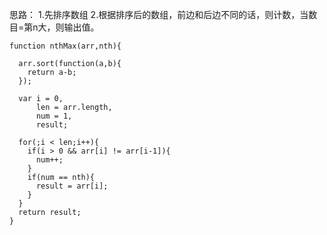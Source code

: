 思路：
1.先排序数组
2.根据排序后的数组，前边和后边不同的话，则计数，当数目=第n大，则输出值。

```
function nthMax(arr,nth){

  arr.sort(function(a,b){
    return a-b;
  });

  var i = 0,
      len = arr.length,
      num = 1,
      result;

  for(;i < len;i++){
    if(i > 0 && arr[i] != arr[i-1]){
      num++;
    }
    if(num == nth){
      result = arr[i];
    }
  }
  return result;
}
```
